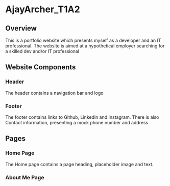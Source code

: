 # AjayArcher_T1A2

## Overview 
This is a portfolio website which presents myself as a developer and an IT professional. The website is aimed at a hypothetical employer searching for a skilled dev and/or IT professional 

## Website Components 

### Header 
The header contains a navigation bar and logo 

### Footer  
The footer contains links to Github, Linkedin and Instagram. There is also Contact information, presenting a mock phone number and address. 

## Pages 

### Home Page 
The Home page contains a page heading, placeholder image and text. 

### About Me Page  

